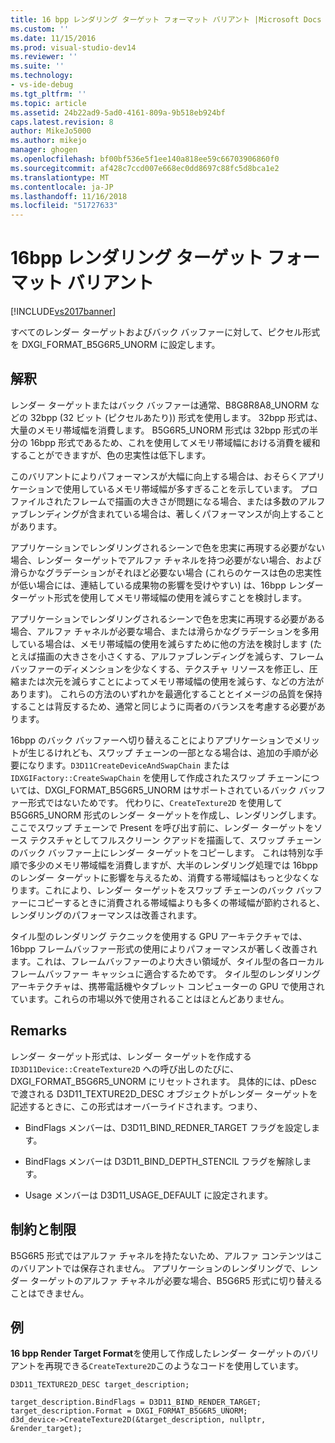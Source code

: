 ```yaml
---
title: 16 bpp レンダリング ターゲット フォーマット バリアント |Microsoft Docs
ms.custom: ''
ms.date: 11/15/2016
ms.prod: visual-studio-dev14
ms.reviewer: ''
ms.suite: ''
ms.technology:
- vs-ide-debug
ms.tgt_pltfrm: ''
ms.topic: article
ms.assetid: 24b22ad9-5ad0-4161-809a-9b518eb924bf
caps.latest.revision: 8
author: MikeJo5000
ms.author: mikejo
manager: ghogen
ms.openlocfilehash: bf00bf536e5f1ee140a818ee59c66703906860f0
ms.sourcegitcommit: af428c7ccd007e668ec0dd8697c88fc5d8bca1e2
ms.translationtype: MT
ms.contentlocale: ja-JP
ms.lasthandoff: 11/16/2018
ms.locfileid: "51727633"
---
```

# <a name="16bpp-render-target-format-variant"></a>16bpp レンダリング ターゲット フォーマット バリアント
[!INCLUDE[vs2017banner](../includes/vs2017banner.md)]

すべてのレンダー ターゲットおよびバック バッファーに対して、ピクセル形式を DXGI_FORMAT_B5G6R5_UNORM に設定します。  
  
## <a name="interpretation"></a>解釈  
 レンダー ターゲットまたはバック バッファーは通常、B8G8R8A8_UNORM などの 32bpp (32 ビット (ピクセルあたり)) 形式を使用します。 32bpp 形式は、大量のメモリ帯域幅を消費します。 B5G6R5_UNORM 形式は 32bpp 形式の半分の 16bpp 形式であるため、これを使用してメモリ帯域幅における消費を緩和することができますが、色の忠実性は低下します。  
  
 このバリアントによりパフォーマンスが大幅に向上する場合は、おそらくアプリケーションで使用しているメモリ帯域幅が多すぎることを示しています。 プロファイルされたフレームで描画の大きさが問題になる場合、または多数のアルファブレンディングが含まれている場合は、著しくパフォーマンスが向上することがあります。  
  
 アプリケーションでレンダリングされるシーンで色を忠実に再現する必要がない場合、レンダー ターゲットでアルファ チャネルを持つ必要がない場合、および滑らかなグラデーションがそれほど必要ない場合 (これらのケースは色の忠実性が低い場合には、連結している成果物の影響を受けやすい) は、16bpp レンダー ターゲット形式を使用してメモリ帯域幅の使用を減らすことを検討します。  
  
 アプリケーションでレンダリングされるシーンで色を忠実に再現する必要がある場合、アルファ チャネルが必要な場合、または滑らかなグラデーションを多用している場合は、メモリ帯域幅の使用を減らすために他の方法を検討します (たとえば描画の大きさを小さくする、アルファブレンディングを減らす、フレームバッファーのディメンションを少なくする、テクスチャ リソースを修正し、圧縮または次元を減らすことによってメモリ帯域幅の使用を減らす、などの方法があります)。 これらの方法のいずれかを最適化することとイメージの品質を保持することは背反するため、通常と同じように両者のバランスを考慮する必要があります。  
  
 16bpp のバック バッファーへ切り替えることによりアプリケーションでメリットが生じるけれども、スワップ チェーンの一部となる場合は、追加の手順が必要になります。`D3D11CreateDeviceAndSwapChain` または `IDXGIFactory::CreateSwapChain` を使用して作成されたスワップ チェーンについては、DXGI_FORMAT_B5G6R5_UNORM はサポートされているバック バッファー形式ではないためです。 代わりに、`CreateTexture2D` を使用して B5G6R5_UNORM 形式のレンダー ターゲットを作成し、レンダリングします。 ここでスワップ チェーンで Present を呼び出す前に、レンダー ターゲットをソース テクスチャとしてフルスクリーン クアッドを描画して、スワップ チェーンのバック バッファー上にレンダー ターゲットをコピーします。 これは特別な手順で多少のメモリ帯域幅を消費しますが、大半のレンダリング処理では 16bpp のレンダー ターゲットに影響を与えるため、消費する帯域幅はもっと少なくなります。これにより、レンダー ターゲットをスワップ チェーンのバック バッファーにコピーするときに消費される帯域幅よりも多くの帯域幅が節約されると、レンダリングのパフォーマンスは改善されます。  
  
 タイル型のレンダリング テクニックを使用する GPU アーキテクチャでは、16bpp フレームバッファー形式の使用によりパフォーマンスが著しく改善されます。これは、フレームバッファーのより大きい領域が、タイル型の各ローカル フレームバッファー キャッシュに適合するためです。 タイル型のレンダリング アーキテクチャは、携帯電話機やタブレット コンピューターの GPU で使用されています。これらの市場以外で使用されることはほとんどありません。  
  
## <a name="remarks"></a>Remarks  
 レンダー ターゲット形式は、レンダー ターゲットを作成する `ID3D11Device::CreateTexture2D` への呼び出しのたびに、DXGI_FORMAT_B5G6R5_UNORM にリセットされます。 具体的には、pDesc で渡される D3D11_TEXTURE2D_DESC オブジェクトがレンダー ターゲットを記述するときに、この形式はオーバーライドされます。つまり、  
  
-   BindFlags メンバーは、D3D11_BIND_REDNER_TARGET フラグを設定します。  
  
-   BindFlags メンバーは D3D11_BIND_DEPTH_STENCIL フラグを解除します。  
  
-   Usage メンバーは D3D11_USAGE_DEFAULT に設定されます。  
  
## <a name="restrictions-and-limitations"></a>制約と制限  
 B5G6R5 形式ではアルファ チャネルを持たないため、アルファ コンテンツはこのバリアントでは保存されません。 アプリケーションのレンダリングで、レンダー ターゲットのアルファ チャネルが必要な場合、B5G6R5 形式に切り替えることはできません。  
  
## <a name="example"></a>例  
 **16 bpp Render Target Format**を使用して作成したレンダー ターゲットのバリアントを再現できる`CreateTexture2D`このようなコードを使用しています。  
  
```  
D3D11_TEXTURE2D_DESC target_description;  
  
target_description.BindFlags = D3D11_BIND_RENDER_TARGET;  
target_description.Format = DXGI_FORMAT_B5G6R5_UNORM;  
d3d_device->CreateTexture2D(&target_description, nullptr, &render_target);  
```



